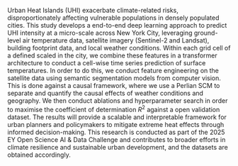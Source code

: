 Urban Heat Islands (UHI) exacerbate climate-related risks, disproportionately affecting vulnerable populations in densely populated cities. This study develops a end-to-end deep learning approach to predict UHI intensity at a micro-scale across New York City, leveraging ground-level air temperature data, satellite imagery (Sentinel-2 and Landsat), building footprint data, and local weather conditions. Within each grid cell of a defined scaled in the city,  we combine these features in a transformer architecture to conduct a cell-wise time series prediction of surface temperatures. In order to do this, we conduct feature engineering on the satellite data using semantic segmentation models from computer vision. This is done against a causal framework, where we use a Perlian SCM to separate and quantify the causal effects of weather conditions and geography. We then conduct ablations and hyperparameter search in order to maximise the coefficient of determination $R^2$ against a open validation dataset. The results will provide a scalable and interpretable framework for urban planners and policymakers to mitigate extreme heat effects through informed decision-making. This research is conducted as part of the 2025 EY Open Science AI & Data Challenge and contributes to broader efforts in climate resilience and sustainable urban development, and the datasets are obtained accordingly. 